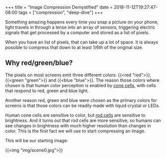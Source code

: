+++
title = "Image Compression Demystified"
date = 2018-11-12T19:27:47-08:00
tags = ["compression", "deep-dive"]
+++

Something amazing happens every time you snap a picture on your phone, 
light travels in through a lense into an array of sensors, triggering 
electric signals that get processed by a computer and stored as a list 
of pixels.

When you have an list of pixels, that can take up a lot of space. It is 
always possible to compress that down to at least 1/6th of the original 
size. 

## Why red/green/blue?
The pixels on most screens emit three different colors: 
{{<red "red">}}, {{<green "green">}} and {{<blue "blue">}}. The reason 
those colors where chosen is that human color perception is enabled 
by [cone cells](https://en.wikipedia.org/wiki/Cone_cell), with cells 
that respond to red, green and blue light.

Another reason red, green and blue were chosen as the primary colors 
for screens is that those colors can be readily made with liquid crystal 
or LEDs.

Human cone cells are sensitive to color, but 
[rod cells](https://en.wikipedia.org/wiki/Rod_cell) are sensitive to 
brightness. And it turns out that rod cells are more sensitive, so 
humans can see changes in brightness with much higher resolution than 
changes in color. This is the first fact we will use to start compressing 
an image.

This will be our starting image:

{{<img "img/scene0.jpg">}}

